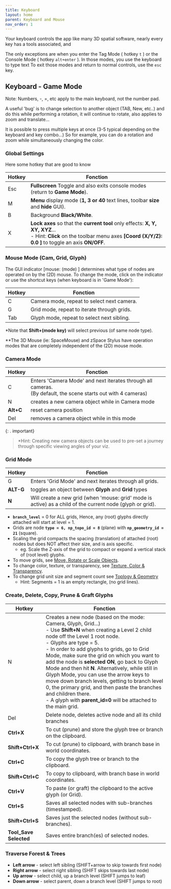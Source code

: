 ```yaml
---
title: Keyboard
layout: home
parent: Keyboard and Mouse
nav_order: 1
---
```

Your keyboard controls the app like many 3D spatial software, nearly every key has a tools associated, and

The only exceptions are when you enter the Tag Mode ( hotkey `t` ) or the Console Mode ( hotkey `alt+enter` ). In those modes, you use the keyboard to type text
To exit those modes and return to normal controls, use the `esc` key.
## Keyboard - Game Mode


Note: Numbers, -, =, etc apply to the main keyboard, not the number pad.

A useful 'bug' is to change selection to another object (TAB, New, etc..) and do this while performing a rotation, it will continue to rotate, also applies to zoom and translate...

It is possible to press multiple keys at once (3-5 typical depending on the keyboard and key combo...) So for example, you can do a rotation and zoom while simultaneously changing the color.

### Global Settings

Here some hotkey that are good to know

| Hotkey | Fonction                                                                                                                                                                                |
| ------ | --------------------------------------------------------------------------------------------------------------------------------------------------------------------------------------- |
| Esc    | **Fullscreen** Toggle and also exits console modes (return to **Game Mode**).                                                                                                           |
| M      | **Menu** display mode (**1, 3 or 40** text lines, toolbar **size** and **hide** GUI).                                                                                                   |
| B      | Background **Black/White**.                                                                                                                                                             |
| X      | **Lock axes** so that the **current tool** only effects: **X, Y, XY, XYZ**...<br>    - Hint: **Click** on the toolbar menu axes **[Coord (X/Y/Z): 0.0 ]** to toggle an axis **ON/OFF**. |

### Mouse Mode (Cam, Grid, Glyph)

The GUI indicator [mouse: (mode) ] determines what type of nodes are operated on by the (2D) mouse. To change the mode, click on the indicator or use the shortcut keys (when keyboard is in 'Game Mode'):

| Hotkey | Fonction                                    |
| ------ | ------------------------------------------- |
| C      | Camera mode, repeat to select next camera.  |
| G      | Grid mode, repeat to iterate through grids. |
| Tab    | Glyph mode, repeat to select next sibling.  |
*Note that **Shift+(mode key)** will select previous (of same node type).

**The 3D Mouse (ie: SpaceMouse) and zSpace Stylus have operation modes that are completely independent of the (2D) mouse mode.

### Camera Mode

| Hotkey    | Fonction                                                                                                             |
| --------- | -------------------------------------------------------------------------------------------------------------------- |
| C         | Enters 'Camera Mode' and next iterates through all cameras.<br>    (By default, the scene starts out with 4 cameras) |
| N         | creates a new camera object while in Camera mode                                                                     |
| **Alt+C** | reset camera position                                                                                                |
| Del       | removes a camera object while in this mode                                                                           |

{:  . important}
> *Hint: Creating new camera objects can be used to pre-set a journey through specific viewing angles of your viz.

### Grid Mode

| Hotkey    | Fonction                                                                                                   |
| --------- | ---------------------------------------------------------------------------------------------------------- |
| G         | Enters 'Grid Mode' and next iterates through all grids.                                                    |
| **ALT-G** | toggles an object between **Glyph** and **Grid** types                                                     |
| **N**     | Will create a new grid (when 'mouse: grid' mode is active) as a child of the current node (glyph or grid). |
- **`branch_level`** = 0 for ALL grids, Hence, any (root) glyphs directly attached will start at level = 1.
- Grids are node **`type = 6, np_topo_id = 8`** (plane) with **`np_geometry_id = 21`** (square).
- Scaling the grid compacts the spacing (translation) of attached (root) nodes but does NOT affect their size, and is axis specific.
    - eg. Scale the Z-axis of the grid to compact or expand a vertical stack of (root level) glyphs.
- To move grids, see [Move, Rotate or Scale Objects](https://github.com/GaiaViz/GaiaViz/wiki/User-Commands#move-rotate-or-scale-objects).
- To change color, texture, or transparency, see [Texture, Color & Transparency](https://github.com/GaiaViz/GaiaViz/wiki/User-Commands#texture-color--transparency).
- To change grid unit size and segment count see [Toplogy & Geometry](https://github.com/GaiaViz/GaiaViz/wiki/User-Commands#topology--geometry)
    - Hint: Segments = 1 is an empty rectangle, (no grid lines).

### Create, Delete, Copy, Prune & Graft Glyphs

| Hotkey                 | Fonction                                                                                                                                                                                                                                                                                                                                                                                                                                                                                                                                                                                                                                 |
| ---------------------- | ---------------------------------------------------------------------------------------------------------------------------------------------------------------------------------------------------------------------------------------------------------------------------------------------------------------------------------------------------------------------------------------------------------------------------------------------------------------------------------------------------------------------------------------------------------------------------------------------------------------------------------------- |
| N                      | Creates a new node (based on the mode: Camera, Glyph, Grid...)<br>    - Use **Shift+N** when creating a Level 2 child node off the Level 1 root node.<br>    - Glyphs are type = 5.<br>    - In order to add glyphs to grids, go to Grid Mode, make sure the grid on which you want to add the node is **selected ON**, go back to Glyph Mode and then hit **N**. Alternatively, while still in Glyph Mode, you can use the arrow keys to move down branch levels, getting to branch level 0, the primary grid, and then paste the branches and children there.<br>    - A glyph with **parent_id=0** will be attached to the main grid. |
| Del                    | Delete node, deletes active node and all its child branches                                                                                                                                                                                                                                                                                                                                                                                                                                                                                                                                                                              |
| **Ctrl+X**             | To cut (prune) and store the glyph tree or branch on the clipboard.                                                                                                                                                                                                                                                                                                                                                                                                                                                                                                                                                                      |
| **Shift+Ctrl+X**       | To cut (prune) to clipboard, with branch base in world coordinates.                                                                                                                                                                                                                                                                                                                                                                                                                                                                                                                                                                      |
| **Ctrl+C**             | To copy the glyph tree or branch to the clipboard.                                                                                                                                                                                                                                                                                                                                                                                                                                                                                                                                                                                       |
| **Shift+Ctrl+C**       | To copy to clipboard, with branch base in world coordinates.                                                                                                                                                                                                                                                                                                                                                                                                                                                                                                                                                                             |
| **Ctrl+V**             | To paste (or graft) the clipboard to the active glyph (or Grid).                                                                                                                                                                                                                                                                                                                                                                                                                                                                                                                                                                         |
| **Ctrl+S**             | Saves all selected nodes with sub-branches (timestamped).                                                                                                                                                                                                                                                                                                                                                                                                                                                                                                                                                                                |
| **Shift+Ctrl+S**       | Saves just the selected nodes (without sub-branches).                                                                                                                                                                                                                                                                                                                                                                                                                                                                                                                                                                                    |
| **Tool_Save Selected** | Saves entire branch(es) of selected nodes.                                                                                                                                                                                                                                                                                                                                                                                                                                                                                                                                                                                               |
 
### Traverse Forest & Trees

- **Left arrow** - select left sibling (SHIFT+arrow to skip towards first node)
- **Right arrow** - select right sibling (SHIFT skips towards last node)
- **Up arrow** - select child, up a branch level (SHIFT jumps to leaf)
- **Down arrow** - select parent, down a branch level (SHIFT jumps to root)
